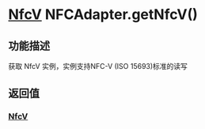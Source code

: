 # [NfcV](./NfcV.md) NFCAdapter.getNfcV()

## 功能描述

获取 NfcV 实例，实例支持NFC-V (ISO 15693)标准的读写

## 返回值

### [NfcV](./NfcV.md)